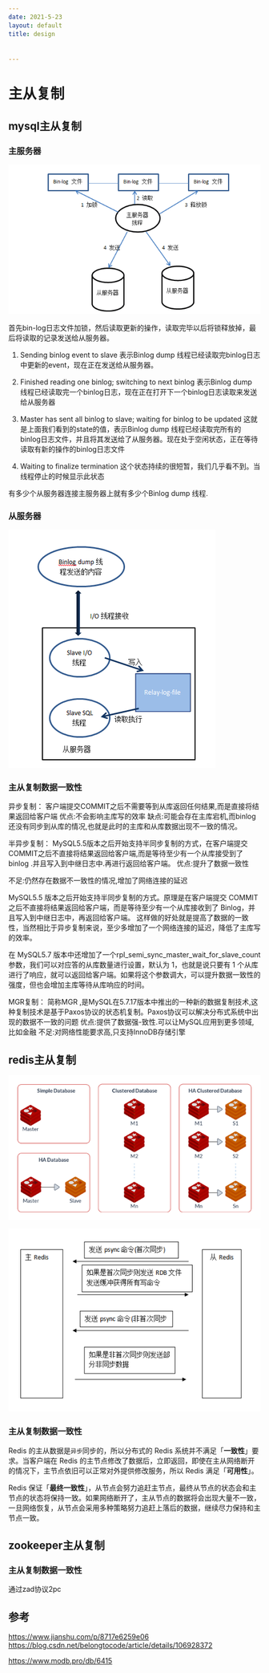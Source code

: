 ```yaml
---
date: 2021-5-23
layout: default
title: design


---
```


# 主从复制

## mysql主从复制

### 主服务器

![image-20210523104938067](https://github.com/garydai/garydai.github.com/raw/master/_posts/pic/image-20210523104938067.png)

首先bin-log日志文件加锁，然后读取更新的操作，读取完毕以后将锁释放掉，最后将读取的记录发送给从服务器。

1. Sending binlog event to slave
   表示Binlog dump 线程已经读取完binlog日志中更新的event，现在正在发送给从服务器。

2. Finished reading one binlog; switching to next binlog
   表示Binlog dump 线程已经读取完一个binlog日志，现在正在打开下一个binlog日志读取来发送给从服务器

3. Master has sent all binlog to slave; waiting for binlog to be updated
   这就是上面我们看到的state的值，表示Binlog dump 线程已经读取完所有的binlog日志文件，并且将其发送给了从服务器。现在处于空闲状态，正在等待读取有新的操作的binlog日志文件

4. Waiting to finalize termination
   这个状态持续的很短暂，我们几乎看不到。当线程停止的时候显示此状态



有多少个从服务器连接主服务器上就有多少个Binlog dump 线程.

### 从服务器

![image-20210523110652298](https://github.com/garydai/garydai.github.com/raw/master/_posts/pic/image-20210523110652298.png)



### 主从复制数据一致性

异步复制： 客户端提交COMMIT之后不需要等到从库返回任何结果,而是直接将结果返回给客户端
优点:不会影响主库写的效率
缺点:可能会存在主库宕机,而binlog还没有同步到从库的情况,也就是此时的主库和从库数据出现不一致的情况。

半异步复制： MySQL5.5版本之后开始支持半同步复制的方式，在客户端提交COMMIT之后不直接将结果返回给客户端,而是等待至少有一个从库接受到了binlog .并且写入到中继日志中.再进行返回给客户端。
优点:提升了数据一致性

不足:仍然存在数据不一致性的情况,增加了网络连接的延迟

MySQL5.5 版本之后开始支持半同步复制的方式。原理是在客户端提交 COMMIT 之后不直接将结果返回给客户端，而是等待至少有一个从库接收到了 Binlog，并且写入到中继日志中，再返回给客户端。 这样做的好处就是提高了数据的一致性，当然相比于异步复制来说，至少多增加了一个网络连接的延迟，降低了主库写的效率。

在 MySQL5.7 版本中还增加了一个rpl_semi_sync_master_wait_for_slave_count参数，我们可以对应答的从库数量进行设置，默认为 1，也就是说只要有 1 个从库进行了响应，就可以返回给客户端。如果将这个参数调大，可以提升数据一致性的强度，但也会增加主库等待从库响应的时间。




MGR复制： 简称MGR ,是MySQL在5.7.17版本中推出的一种新的数据复制技术,这种复制技术是基于Paxos协议的状态机复制。Paxos协议可以解决分布式系统中出现的数据不一致的问题
优点:提供了数据强-致性.可以让MySQL应用到更多领域,比如金融
不足:对网络性能要求高,只支持InnoDB存储引擎

## redis主从复制

![image-20210523165012293](https://github.com/garydai/garydai.github.com/raw/master/_posts/pic/image-20210523165012293.png)

![image-20210523160107677](https://github.com/garydai/garydai.github.com/raw/master/_posts/pic/image-20210523160107677.png)

### 主从复制数据一致性

Redis 的主从数据是`异步`同步的，所以分布式的 Redis 系统并不满足「**一致性**」要求。当客户端在 Redis 的主节点修改了数据后，立即返回，即使在主从网络断开的情况下，主节点依旧可以正常对外提供修改服务，所以 Redis 满足「**可用性**」。

Redis 保证「**最终一致性**」，从节点会努力追赶主节点，最终从节点的状态会和主节点的状态将保持一致。如果网络断开了，主从节点的数据将会出现大量不一致，一旦网络恢复，从节点会采用多种策略努力追赶上落后的数据，继续尽力保持和主节点一致。

## zookeeper主从复制

### 主从复制数据一致性

通过zad协议2pc



## 参考

https://www.jianshu.com/p/8717e6259e06
https://blog.csdn.net/belongtocode/article/details/106928372

https://www.modb.pro/db/6415